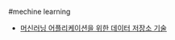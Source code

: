 #mechine learning
- [머신러닝 어플리케이션을 위한 데이터 저장소 기술](https://hyperconnect.github.io/2022/07/11/data-stores-for-ml-apps.html)